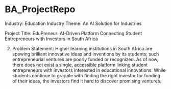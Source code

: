 # BA_ProjectRepo

Industry: Education Industry
Theme: An AI Solution for Industries

Project Title: EduPreneur: AI-Driven Platform Connecting Student Entrepreneurs with Investors in South Africa

2.  Problem Statement: Higher learning institutions in South Africa are spewing brilliant innovative ideas and inventions by its students; such entrepreneurial ventures are poorly funded or recognized. As of now, there does not exist a single, accessible platform linking student entrepreneurs with investors interested in educational innovations. While students continue to grapple with finding the right investor for funding of their ideas, the investors find it hard to discover promising ventures.
